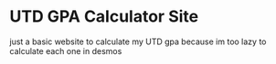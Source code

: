 # UTD GPA Calculator Site

just a basic website to calculate my UTD gpa because im too lazy to calculate each one in desmos